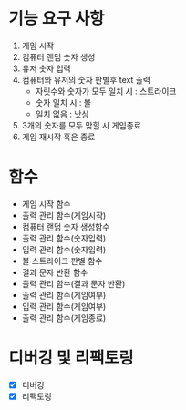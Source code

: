 # 기능 요구 사항

1. 게임 시작
2. 컴퓨터 랜덤 숫자 생성
3. 유저 숫자 입력
4. 컴퓨터와 유저의 숫자 판별후 text 출력
    - 자릿수와 숫자가 모두 일치 시 : 스트라이크
    - 숫자 일치 시 : 볼
    - 일치 없음 : 낫싱
5. 3개의 숫자를 모두 맞힐 시 게임종료
6. 게임 재시작 혹은 종료

# 함수

- 게임 시작 함수
- 출력 관리 함수(게임시작)
- 컴퓨터 랜덤 숫자 생성함수
- 출력 관리 함수(숫자입력)
- 입력 관리 함수(숫자입력)
- 볼 스트라이크 판별 함수
- 결과 문자 반환 함수
- 출력 관리 함수(결과 문자 반환)
- 출력 관리 함수(게임여부)
- 입력 관리 함수(게임여부)
- 출력 관리 함수(게임종료)

# 디버깅 및 리팩토링
- [x] 디버깅
- [x] 리팩토링
